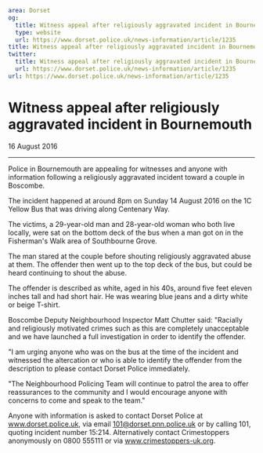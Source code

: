 ```yaml
area: Dorset
og:
  title: Witness appeal after religiously aggravated incident in Bournemouth
  type: website
  url: https://www.dorset.police.uk/news-information/article/1235
title: Witness appeal after religiously aggravated incident in Bournemouth |
twitter:
  title: Witness appeal after religiously aggravated incident in Bournemouth
  url: https://www.dorset.police.uk/news-information/article/1235
url: https://www.dorset.police.uk/news-information/article/1235
```

# Witness appeal after religiously aggravated incident in Bournemouth

16 August 2016

* * *

Police in Bournemouth are appealing for witnesses and anyone with information following a religiously aggravated incident toward a couple in Boscombe.

The incident happened at around 8pm on Sunday 14 August 2016 on the 1C Yellow Bus that was driving along Centenary Way.

The victims, a 29-year-old man and 28-year-old woman who both live locally, were sat on the bottom deck of the bus when a man got on in the Fisherman's Walk area of Southbourne Grove.

The man stared at the couple before shouting religiously aggravated abuse at them. The offender then went up to the top deck of the bus, but could be heard continuing to shout the abuse.

The offender is described as white, aged in his 40s, around five feet eleven inches tall and had short hair. He was wearing blue jeans and a dirty white or beige T-shirt.

Boscombe Deputy Neighbourhood Inspector Matt Chutter said: "Racially and religiously motivated crimes such as this are completely unacceptable and we have launched a full investigation in order to identify the offender.

"I am urging anyone who was on the bus at the time of the incident and witnessed the altercation or who is able to identify the offender from the description to please contact Dorset Police immediately.

"The Neighbourhood Policing Team will continue to patrol the area to offer reassurances to the community and I would encourage anyone with concerns to come and speak to the team."

Anyone with information is asked to contact Dorset Police at www.dorset.police.uk, via email 101@dorset.pnn.police.uk or by calling 101, quoting incident number 15:214. Alternatively contact Crimestoppers anonymously on 0800 555111 or via www.crimestoppers-uk.org.
